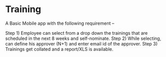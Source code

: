 # Training

 A Basic Mobile app with the following requirement –
 
Step 1) Employee can select from a drop down the trainings that are scheduled in the next 8 weeks and self-nominate.
Step 2) While selecting, can define his approver (N+1) and enter email id of the approver.
Step 3) Trainings get collated and a report/XLS is available.
